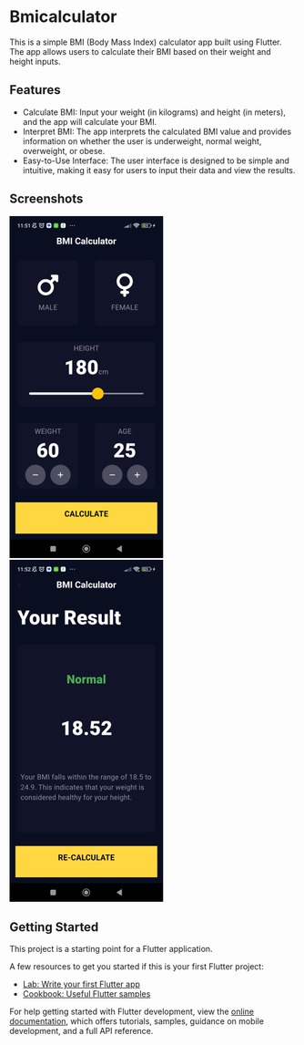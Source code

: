 # Bmicalculator

This is a simple BMI (Body Mass Index) calculator app built using Flutter. The app allows users to calculate their BMI based on their weight and height inputs.

## Features
- Calculate BMI: Input your weight (in kilograms) and height (in meters), and the app will calculate your BMI.
- Interpret BMI: The app interprets the calculated BMI value and provides information on whether the user is underweight, normal weight, overweight, or obese.
- Easy-to-Use Interface: The user interface is designed to be simple and intuitive, making it easy for users to input their data and view the results.

## Screenshots
<p >
  <img src="screenshot/Screenshot_1.png" alt="Screenshot HomePage" style="margin-right: 20px;">
  <img src="screenshot/Screenshot_2.png" alt="Screenshot ResultPage">
</p>





## Getting Started

This project is a starting point for a Flutter application.

A few resources to get you started if this is your first Flutter project:

- [Lab: Write your first Flutter app](https://docs.flutter.dev/get-started/codelab)
- [Cookbook: Useful Flutter samples](https://docs.flutter.dev/cookbook)

For help getting started with Flutter development, view the
[online documentation](https://docs.flutter.dev/), which offers tutorials,
samples, guidance on mobile development, and a full API reference.

